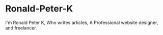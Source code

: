 # Ronald-Peter-K
I'm Ronald Peter K, Who writes articles, A Professional website designer, and freelancer.
